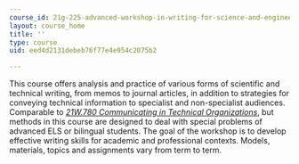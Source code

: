 ```yaml
---
course_id: 21g-225-advanced-workshop-in-writing-for-science-and-engineering-els-spring-2016
layout: course_home
title: ''
type: course
uid: eed4d2131debeb76f77e4e954c2075b2

---
```

This course offers analysis and practice of various forms of scientific and technical writing, from memos to journal articles, in addition to strategies for conveying technical information to specialist and non-specialist audiences. Comparable to [_21W.780 Communicating in Technical Organizations_](/courses/21w-780-communicating-in-technical-organizations-spring-2005/), but methods in this course are designed to deal with special problems of advanced ELS or bilingual students. The goal of the workshop is to develop effective writing skills for academic and professional contexts. Models, materials, topics and assignments vary from term to term.
